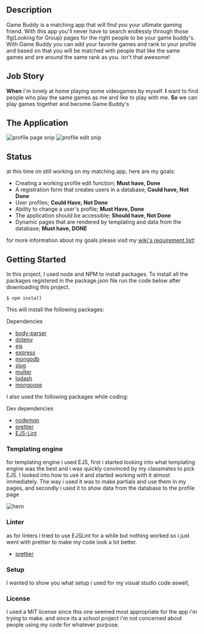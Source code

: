 
## Description

Game Buddy is a matching app that will find you your ultimate gaming friend. With this app you'll never have to search endlessly through those lfg(Looking for Group) pages for the right people to be your game buddy's. With Game Buddy you can add your favorite games and rank to your profile and based on that you will be matched with people that like the same games and are around the same rank as you. isn't that awesome!

## Job Story

**When** I'm lonely at home playing some videogames by myself.
**I** want to find people who play the same games as me and like to play with me.
**So** we can play games together and become Game Buddy's

## The Application
![profile page snip](https://user-images.githubusercontent.com/91873549/227150816-78301f9d-075e-4eb4-b964-c6b775b1c11d.PNG)
![profile edit snip](https://user-images.githubusercontent.com/91873549/227150854-e2415bd7-0b55-41a5-9211-b18aea075a38.PNG)


## Status

at this time im still working on my matching app, here are my goals:

* Creating a working profile edit function; **Must have, Done**
* A registration form that creates users in a database; **Could have, Not Done**
* User profiles; **Could Have, Not Done**
* Ability to change a user's profile; **Must Have, Done**
* The application should be accessible; **Should have, Not Done**
* Dynamic pages that are rendered by templating and data from the database; **Must have, DONE**

for more information about my goals please visit my [wiki's requirement list!](https://github.com/Kitch41/Blok-Tech/wiki/Requirements)

## Getting Started

In this project, I used node and NPM to install packages.
To install all the packages registered in the package.json file run the code below after downloading this project.

`$ npm install`

This will install the following packages:

Dependencies

* [body-parser](https://www.npmjs.com/package/body-parser)
* [dotenv](https://www.npmjs.com/package/dotenv)
* [ejs](https://www.npmjs.com/package/ejs)
* [express](https://www.npmjs.com/package/express)
* [mongodb](https://www.npmjs.com/package/mongodb)
* [slug](https://www.npmjs.com/package/slug)
* [multer](https://www.npmjs.com/package/multer)
* [lodash](https://www.npmjs.com/package/lodash)
* [mongoose](https://www.npmjs.com/package/mongoose)

I also used the following packages while coding:

Dev dependencies


* [nodemon](https://www.npmjs.com/package/nodemon)
* [prettier](https://www.npmjs.com/package/prettier)
* [EJS-Lint](https://www.npmjs.com/package/ejs-lint)

### Templating engine

for templating engine i used EJS, 
first i started looking into what templating engine was the best and i was quickly convinced by my classmates to pick EJS. I looked into how to use it and started working with it almost immediately. The way i used it was to make partials and use them in my pages, and secondly i used it to show data from the database to the profile page

![hero](https://user-images.githubusercontent.com/91873549/227153436-ebbbc917-1eeb-45bb-8e1c-76df60f02ed4.png)

### Linter

as for linters i tried to use EJSLint for a while but nothing worked so i just went with prettier to make my code look a lot better.

* [prettier](https://www.npmjs.com/package/prettier)


### Setup

I wanted to show you what setup i used for my visual studio code aswell,


### License

I used a MIT license since this one seemed most appropriate for the app i'm trying to make. and since its a school project i'm not concerned about people using my code for whatever purpose.

